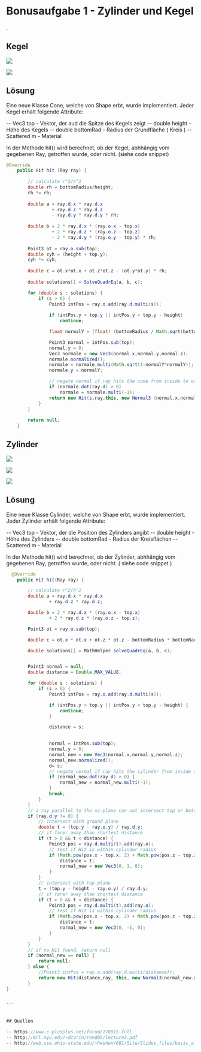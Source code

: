 # Bonusaufgabe 1 - Zylinder und Kegel  


.

## Kegel

![](b01-1.png)

![](b01-2.png)



## Lösung

Eine neue Klasse Cone, welche von Shape erbt, wurde implementiert. Jeder Kegel erhält folgende Attribute:

-- Vec3 top         - Vektor, der aud die Spitze des Kegels zeigt
-- double height    - Höhe des Kegels
-- double bottomRad - Radius der Grundfläche ( Kreis )
-- Scattered m      - Material

In der Methode hit() wird berechnet, ob der Kegel, abhhängig vom gegebenen Ray, getroffen wurde, oder nicht. (siehe code snippet)

```java
@Override
	public Hit hit (Ray ray) {
		
		// calculate r^2/h^2
		double rh = bottomRadius/height;
		rh *= rh;
		
		double a = ray.d.x * ray.d.x
				 + ray.d.z * ray.d.z
				 - ray.d.y * ray.d.y * rh;
		
		double b = 2 * ray.d.x * (ray.o.x - top.x)
				 + 2 * ray.d.z * (ray.o.z - top.z)
				 - 2 * ray.d.y * (ray.o.y - top.y) * rh;
		
		Point3 ot = ray.o.sub(top);
		double cyh = (height + top.y);
		cyh *= cyh;
		
		double c = ot.x*ot.x + ot.z*ot.z - (ot.y*ot.y) * rh;
		
		double solutions[] = SolveQuadrEq(a, b, c);

		for (double s : solutions) {
			if (s > 0) {
				Point3 intPos = ray.o.add(ray.d.multi(s));
				
				if (intPos.y > top.y || intPos.y < top.y - height)
					continue;

				float normalY = (float) (bottomRadius / Math.sqrt(bottomRadius*bottomRadius + height*height));

				Point3 normal = intPos.sub(top);
				normal.y = 0;
				Vec3 normale = new Vec3(normal.x,normal.y,normal.z);
				normale.normalized();
				normale = normale.multi(Math.sqrt(1-normalY*normalY));
				normale.y = normalY;

				// negate normal if ray hits the cone from inside to outside
				if (normale.dot(ray.d) > 0)
					normale = normale.multi(-1);
				return new Hit(s,ray,this, new Normal3 (normal.x,normal.y,normal.z));
			}
		}
		
		return null;
	}
```



## Zylinder

![](b01-3.png)

![](b01-4.png)

![](b01-4.png)


## Lösung

Eine neue Klasse Cylinder, welche von Shape erbt, wurde implementiert. Jeder Zylinder erhält folgende Attribute:

-- Vec3 top         - Vektor, der die Position des Zylinders angibt
-- double height    - Höhe des Zylinders
-- double bottomRad - Radius der Kreisflächen
-- Scattered m      - Material

In der Methode hit() wird berechnet, ob der Zylinder, abhhängig vom gegebenen Ray, getroffen wurde, oder nicht. ( siehe code snippet )

````java
  @Override
    public Hit hit(Ray ray) {

        // calculate r^2/h^2
        double a = ray.d.x * ray.d.x
                + ray.d.z * ray.d.z;

        double b = 2 * ray.d.x * (ray.o.x - top.x)
                + 2 * ray.d.z * (ray.o.z - top.z);

        Point3 ot = ray.o.sub(top);

        double c = ot.x * ot.x + ot.z * ot.z - bottomRadius * bottomRadius;

        double solutions[] = MathHelper.solveQuadrEq(a, b, c);


        Point3 normal = null;
        double distance = Double.MAX_VALUE;

        for (double s : solutions) {
            if (s > 0) {
                Point3 intPos = ray.o.add(ray.d.multi(s));

                if (intPos.y > top.y || intPos.y < top.y - height) {
                    continue;
                }

                distance = s;
                

                normal = intPos.sub(top);
                normal.y = 0;
                normal_new = new Vec3(normal.x,normal.y,normal.z);
                normal_new.normalized();
                d= s;
                // negate normal if ray hits the cylinder from inside to outside
                if (normal_new.dot(ray.d) > 0) {
                    normal_new = normal_new.multi(-1);
                }
                break;
            }
        }
        // a ray parallel to the xz-plane can not intersect top or bottom
        if (ray.d.y != 0) {
            // intersect with ground plane
            double t = (top.y - ray.o.y) / ray.d.y;
            // if farer away than shortest distance
            if (t > 0 && t < distance) {
                Point3 pos = ray.d.multi(t).add(ray.o);
                // test if Hit is within cylinder radius
                if (Math.pow(pos.x - top.x, 2) + Math.pow(pos.z - top.z, 2) < bottomRadius * bottomRadius) {
                    distance = t;
                    normal_new = new Vec3(0, 1, 0);
                }
            }
            // intersect with top plane
            t = (top.y - height - ray.o.y) / ray.d.y;
            // if farer away than shortest distance
            if (t > 0 && t < distance) {
                Point3 pos = ray.d.multi(t).add(ray.o);
                // test if Hit is within cylinder radius
                if (Math.pow(pos.x - top.x, 2) + Math.pow(pos.z - top.z, 2) < bottomRadius * bottomRadius) {
                    distance = t;
                    normal_new = new Vec3(0, -1, 0);
                }
            }
        }
        // if no Hit found, return null
        if (normal_new == null) {
            return null;
        } else {
            //Point3 intPos = ray.o.add(ray.d.multi(distance));
            return new Hit(distance,ray, this, new Normal3(normal_new.x,normal_new.y,normal_new.z));
        }
}


```


## Quellen

-- https://www.c-plusplus.net/forum/178915-full
-- http://mrl.nyu.edu/~dzorin/rend05/lecture2.pdf
-- http://web.cse.ohio-state.edu/~hwshen/681/Site/Slides_files/basic_algo.pdf
